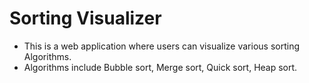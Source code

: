 # Sorting Visualizer
- This is a web application where users can visualize various sorting Algorithms. 
- Algorithms include Bubble sort, Merge sort, Quick sort, Heap sort.